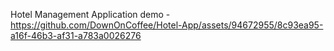 Hotel Management Application demo -
https://github.com/DownOnCoffee/Hotel-App/assets/94672955/8c93ea95-a16f-46b3-af31-a783a0026276

